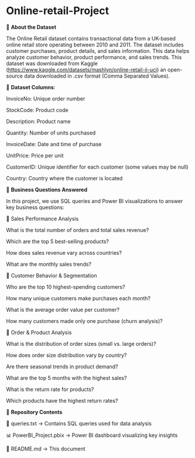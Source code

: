 # Online-retail-Project

📄 **About the Dataset**

The Online Retail dataset contains transactional data from a UK-based online retail store operating between 2010 and 2011. The dataset includes customer purchases, product details, and sales information. This data helps analyze customer behavior, product performance, and sales trends.
This dataset was downloaded from Kaggle (https://www.kaggle.com/datasets/mashlyn/online-retail-ii-uci) an open-source data downloaded in .csv format (Comma Separated Values).

📂 **Dataset Columns**:

InvoiceNo: Unique order number

StockCode: Product code

Description: Product name

Quantity: Number of units purchased

InvoiceDate: Date and time of purchase

UnitPrice: Price per unit

CustomerID: Unique identifier for each customer (some values may be null)

Country: Country where the customer is located

🎯 **Business Questions Answered**

In this project, we use SQL queries and Power BI visualizations to answer key business questions:

🔹 Sales Performance Analysis

What is the total number of orders and total sales revenue?

Which are the top 5 best-selling products?

How does sales revenue vary across countries?

What are the monthly sales trends?

🔹 Customer Behavior & Segmentation

Who are the top 10 highest-spending customers?

How many unique customers make purchases each month?

What is the average order value per customer?

How many customers made only one purchase (churn analysis)?

🔹 Order & Product Analysis

What is the distribution of order sizes (small vs. large orders)?

How does order size distribution vary by country?

Are there seasonal trends in product demand?

What are the top 5 months with the highest sales?

What is the return rate for products?

Which products have the highest return rates?

📂 **Repository Contents**

📄 queries.txt → Contains SQL queries used for data analysis

📊 PowerBI_Project.pbix → Power BI dashboard visualizing key insights

📄 README.md → This document



